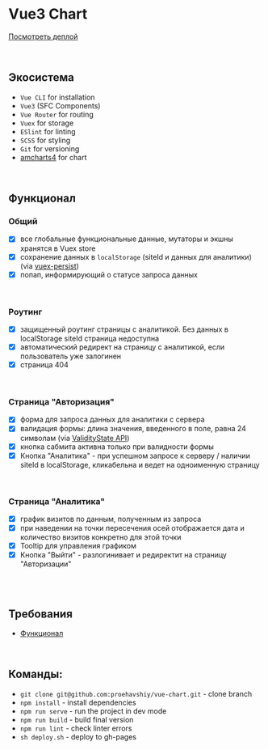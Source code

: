# Vue3 Chart

[Посмотреть деплой](https://proehavshiy.github.io/vue-chart/)


<br />

## Экосистема
* `Vue CLI` for installation
* `Vue3` (SFC Components)
* `Vue Router` for routing
* `Vuex` for storage
* `ESlint` for linting
* `SCSS` for styling
* `Git` for versioning
* [amcharts4](https://www.amcharts.com/docs/v4/) for chart

<br />

## Функционал
### Общий
- [x] все глобальные функциональные данные, мутаторы и экшны хранятся в Vuex store
- [x] сохранение данных в `localStorage` (siteId и данных для аналитики) (via [vuex-persist](https://github.com/championswimmer/vuex-persist))
- [x] попап, информирующий о статусе запроса данных
<br />

### Роутинг
- [x] защищенный роутинг страницы с аналитикой. Без данных в localStorage siteId страница недоступна
- [x] автоматический редирект на страницу с аналитикой, если пользователь уже залогинен
- [x] страница 404

<br />

### Страница "Авторизация"
- [x] форма для запроса данных для аналитики с сервера 
- [x] валидация формы: длина значения, введенного в поле, равна 24 символам (via [ValidityState API](https://developer.mozilla.org/en-US/docs/Web/API/ValidityState))
- [x] кнопка сабмита активна только при валидности формы
- [x] Кнопка "Аналитика" - при успешном запросе к серверу / наличии siteId в localStorage, кликабельна и ведет на одноименную страницу

<br />

### Страница "Аналитика"
- [x] график визитов по данным, полученным из запроса
- [x] при наведении на точки пересечения осей отображается дата и количество визитов конкретно для этой точки
- [x] Tooltip для управления графиком
- [x] Кнопка "Выйти" - разлогинивает и редиректит на страницу "Авторизации"

<br />

<br />

## Требования
* [Функционал](https://docs.google.com/document/d/1kkBaZYmehNVgCMd76jdbvL8zTxgMsg63VWnDWdTdkiY/edit)

<br />


## Команды:
*  `git clone git@github.com:proehavshiy/vue-chart.git` - clone branch
* `npm install` - install dependencies
* `npm run serve` - run the project in dev mode
* `npm run build` - build final version
* `npm run lint` - check linter errors
*  `sh deploy.sh` - deploy to gh-pages
